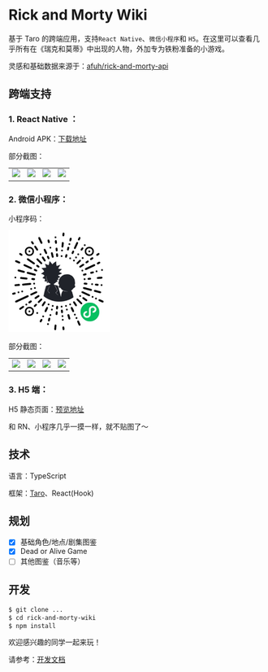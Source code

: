 # Rick and Morty Wiki

基于 Taro 的跨端应用，支持`React Native`、`微信小程序`和 `H5`。在这里可以查看几乎所有在《瑞克和莫蒂》中出现的人物，外加专为铁粉准备的小游戏。

灵感和基础数据来源于：[afuh/rick-and-morty-api](https://github.com/afuh/rick-and-morty-api)

## 跨端支持

### 1. React Native ：

Android APK：[下载地址](https://rickandmortywiki.oss-cn-beijing.aliyuncs.com/RN%20wiki.apk)

部分截图：

<table>
  <tr>
    <td><img src="https://rickandmortywiki.oss-cn-beijing.aliyuncs.com/rn/rn1.jpg"></td>
    <td><img src="https://rickandmortywiki.oss-cn-beijing.aliyuncs.com/rn/rn2.jpg"></td>
    <td><img src="https://rickandmortywiki.oss-cn-beijing.aliyuncs.com/rn/rn3.jpg"></td>
    <td><img src="https://rickandmortywiki.oss-cn-beijing.aliyuncs.com/rn/rn4.jpg"></td>
  </tr>
 </table>

### 2. 微信小程序：

小程序码：

<img src="./assets/2d_code.jpg" width='200px'>

部分截图：

<table>
  <tr>
    <td><img src="https://rickandmortywiki.oss-cn-beijing.aliyuncs.com/weapp/weapp1.jpg"></td>
    <td><img src="https://rickandmortywiki.oss-cn-beijing.aliyuncs.com/weapp/weapp2.jpg"></td>
    <td><img src="https://rickandmortywiki.oss-cn-beijing.aliyuncs.com/weapp/weapp3.jpg"></td>
    <td><img src="https://rickandmortywiki.oss-cn-beijing.aliyuncs.com/weapp/weapp4.jpg"></td>
  </tr>
 </table>

### 3. H5 端：

H5 静态页面：[预览地址](https://rnwiki.cavano.vip)

和 RN、小程序几乎一摸一样，就不贴图了～

## 技术

语言：TypeScript

框架：[Taro](https://taro-docs.jd.com/taro/docs/README)、React(Hook)

## 规划

- [x] 基础角色/地点/剧集图鉴
- [x] Dead or Alive Game
- [ ] 其他图鉴（音乐等）

## 开发

```
$ git clone ...
$ cd rick-and-morty-wiki
$ npm install
```

欢迎感兴趣的同学一起来玩！

请参考：[开发文档](./CONTRIBUTING.MD)
